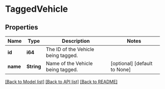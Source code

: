 # TaggedVehicle

## Properties
Name | Type | Description | Notes
------------ | ------------- | ------------- | -------------
**id** | **i64** | The ID of the Vehicle being tagged. | 
**name** | **String** | Name of the Vehicle being tagged. | [optional] [default to None]

[[Back to Model list]](../README.md#documentation-for-models) [[Back to API list]](../README.md#documentation-for-api-endpoints) [[Back to README]](../README.md)


